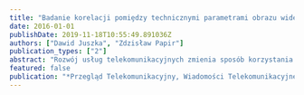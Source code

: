 ```yaml
---
title: "Badanie korelacji pomiȩdzy technicznymi parametrami obrazu wideo stereoskopowego (3D) a subiektywn ̧ocencţreści wideo"
date: 2016-01-01
publishDate: 2019-11-18T10:55:49.891036Z
authors: ["Dawid Juszka", "Zdzisław Papir"]
publication_types: ["2"]
abstract: "Rozwój usług telekomunikacyjnych zmienia sposób korzystania z treści wideo. Duża dostępność różnorodnej informacji powoduje, że użytkownicy zaczynają dokonywać coraz bardziej precyzyjnych wyborów zgodnych ze swoimi preferencjami. Dążenie do personalizowania usług zaczyna być dostrzegane w obszarze badań jakości wideo. W artykule wykazano brak korelacji pomiędzy zainteresowaniem treścią, subiektywną oceną atrakcyjności wizualnej próbki i wrażeniem głębi a parametrami technicznymi: szczegółowością obrazu, jego dynamiką oraz gęstością cięć scen."
featured: false
publication: "*Przegla̧d Telekomunikacyjny, Wiadomości Telekomunikacyjne*"
---
```


